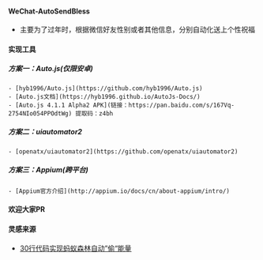 #### WeChat-AutoSendBless
- 主要为了过年时，根据微信好友性别或者其他信息，分别自动化送上个性祝福

#### 实现工具
##### 方案一：Auto.js(仅限安卓)
    - [hyb1996/Auto.js](https://github.com/hyb1996/Auto.js)
    - [Auto.js文档](https://hyb1996.github.io/AutoJs-Docs/)
    - [Auto.js 4.1.1 Alpha2 APK](链接：https://pan.baidu.com/s/167Vq-2754NIo054PPOdtWg) 提取码：z4bh

##### 方案二：uiautomator2
    - [openatx/uiautomator2](https://github.com/openatx/uiautomator2)

##### 方案三：Appium(跨平台)
    - [Appium官方介绍](http://appium.io/docs/cn/about-appium/intro/)

#### 欢迎大家PR

#### 灵感来源
- [30行代码实现蚂蚁森林自动”偷“能量](https://mp.weixin.qq.com/s/z4rF7XkgQyIh96Ep6XbpIg)

